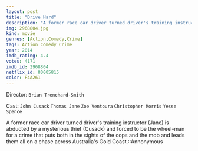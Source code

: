 ```yaml
---
layout: post
title: "Drive Hard"
description: "A former race car driver turned driver's training instructor (Jane) is abducted by a mysterious thief (Cusack) and forced to be the wheel-man for a crime that puts both in the sights of the cops and the mob and leads them all on a chase across Australia's Gold Coast..."
img: 2968804.jpg
kind: movie
genres: [Action,Comedy,Crime]
tags: Action Comedy Crime 
year: 2014
imdb_rating: 4.4
votes: 4171
imdb_id: 2968804
netflix_id: 80005815
color: F4A261
---
```

Director: `Brian Trenchard-Smith`  

Cast: `John Cusack` `Thomas Jane` `Zoe Ventoura` `Christopher Morris` `Yesse Spence` 

A former race car driver turned driver's training instructor (Jane) is abducted by a mysterious thief (Cusack) and forced to be the wheel-man for a crime that puts both in the sights of the cops and the mob and leads them all on a chase across Australia's Gold Coast.::Annonymous